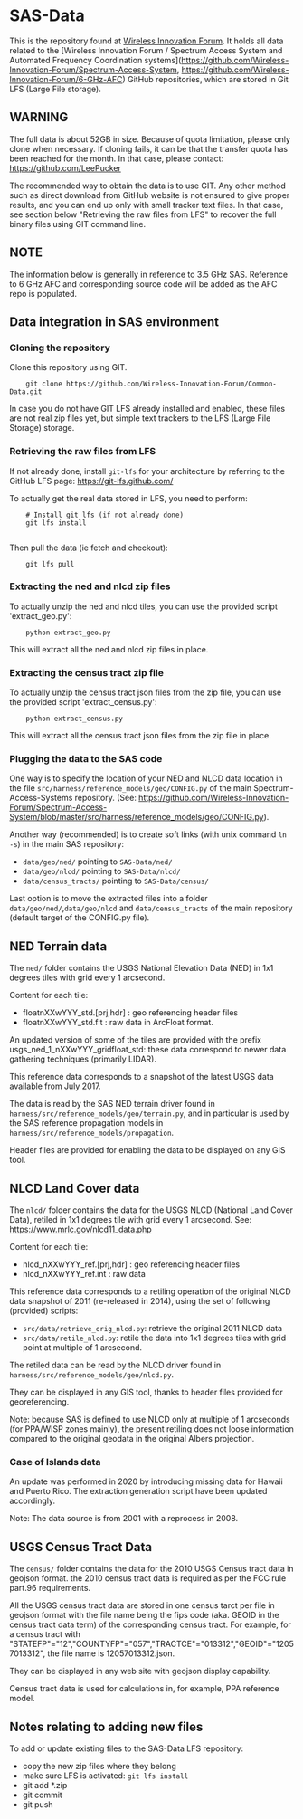 # SAS-Data
This is the repository found at [Wireless Innovation Forum](https://github.com/Wireless-Innovation-Forum/Common-Data). 
It holds all data related to the [Wireless Innovation Forum / Spectrum Access System and Automated Frequency Coordination systems](https://github.com/Wireless-Innovation-Forum/Spectrum-Access-System, https://github.com/Wireless-Innovation-Forum/6-GHz-AFC) 
GitHub repositories, which are stored in Git LFS (Large File storage).

## WARNING

The full data is about 52GB in size. Because of quota limitation, please only clone when necessary. 
If cloning fails, it can be that the transfer quota has been reached for the month. In that case, please contact:
  https://github.com/LeePucker

The recommended way to obtain the data is to use GIT. Any other method such as direct download from GitHub website is not
ensured to give proper results, and you can end up only with small tracker text files. 
In that case, see section below "Retrieving the raw files from LFS" to recover the full binary files using GIT command line.

## NOTE

The information below is generally in reference to 3.5 GHz SAS. Reference to 6 GHz AFC and corresponding source code will be added as the AFC repo is populated.

## Data integration in SAS environment

### Cloning the repository
Clone this repository using GIT.

```
    git clone https://github.com/Wireless-Innovation-Forum/Common-Data.git
```

In case you do not have GIT LFS already installed and enabled, these files are not real
zip files yet, but simple text trackers to the LFS (Large File Storage) storage.


### Retrieving the raw files from LFS

If not already done, install `git-lfs` for your architecture by referring to the GitHub LFS page:
https://git-lfs.github.com/

To actually get the real data stored in LFS, you need to perform:

```
    # Install git lfs (if not already done)
    git lfs install
    
```

Then pull the data (ie fetch and checkout):

```
    git lfs pull
```

### Extracting the ned and nlcd zip files

To actually unzip the ned and nlcd tiles, you can use the provided script 'extract_geo.py':

```
    python extract_geo.py
```

This will extract all the ned and nlcd zip files in place.

### Extracting the census tract zip file

To actually unzip the census tract json files from the zip file, you can use the provided script 'extract_census.py':

```
    python extract_census.py
```

This will extract all the census tract json files from the zip file in place.

### Plugging the data to the SAS code

One way is to specify the location of your NED and NLCD data location in the file
`src/harness/reference_models/geo/CONFIG.py` of the main Spectrum-Access-Systems repository.
(See: https://github.com/Wireless-Innovation-Forum/Spectrum-Access-System/blob/master/src/harness/reference_models/geo/CONFIG.py).

Another way (recommended) is to create soft links (with unix command `ln -s`) in the main SAS repository:
   - `data/geo/ned/`  pointing to `SAS-Data/ned/`
   - `data/geo/nlcd/`  pointing to `SAS-Data/nlcd/`
   - `data/census_tracts/` pointing to `SAS-Data/census/`

Last option is to move the extracted files into a folder `data/geo/ned/`,`data/geo/nlcd` and `data/census_tracts`
of the main repository (default target of the CONFIG.py file).


## NED Terrain data

The `ned/` folder contains the USGS National Elevation Data (NED) in 1x1 degrees tiles with grid every 1 arcsecond.

Content for each tile:

  - floatnXXwYYY_std.[prj,hdr] : geo referencing header files
  - floatnXXwYYY_std.flt : raw data in ArcFloat format.

An updated version of some of the tiles are provided with the prefix usgs_ned_1_nXXwYYY_gridfloat_std: 
these data correspond to newer data gathering techniques (primarily LIDAR).

This reference data corresponds to a snapshot of the latest USGS data available from July 2017.

The data is read by the SAS NED terrain driver found in `harness/src/reference_models/geo/terrain.py`, 
and in particular is used by the SAS reference propagation models in `harness/src/reference_models/propagation`.

Header files are provided for enabling the data to be displayed on any GIS tool.

## NLCD Land Cover data

The `nlcd/` folder contains the data for the USGS NLCD (National Land Cover Data), retiled in 1x1 degrees tile with grid every 1 arcsecond. See:  https://www.mrlc.gov/nlcd11_data.php


Content for each tile:

  - nlcd_nXXwYYY_ref.[prj,hdr] : geo referencing header files
  - nlcd_nXXwYYY_ref.int : raw data

This reference data corresponds to a retiling operation of the original NLCD data snapshot of 2011 (re-released in 2014),
using the set of following (provided) scripts:

 - `src/data/retrieve_orig_nlcd.py`: retrieve the original 2011 NLCD data
 - `src/data/retile_nlcd.py`: retile the data into 1x1 degrees tiles with grid point at multiple of 1 arcsecond.

The retiled data can be read by the NLCD driver found in `harness/src/reference_models/geo/nlcd.py`.

They can be displayed in any GIS tool, thanks to header files provided for georeferencing.

Note: because SAS is defined to use NLCD only at multiple of 1 arcseconds (for PPA/WISP zones mainly), the present retiling
does not loose information compared to the original geodata in the original Albers projection.

### Case of Islands data

An update was performed in 2020 by introducing missing data for
Hawaii and Puerto Rico. The extraction generation script have been
updated accordingly.

Note: The data source is from 2001 with a reprocess in 2008.


## USGS Census Tract Data

The `census/` folder contains the data for the 2010 USGS Census tract data in geojson format. the 2010 census tract data is required as per the FCC rule part.96 requirements.

All the USGS census tract data are stored in one census tarct per file in geojson format with the file name being the fips code (aka. GEOID in the census tract data term) of the corresponding census tract. For example, for a census tract with "STATEFP"="12","COUNTYFP"="057","TRACTCE"="013312","GEOID"="12057013312", the file name is 12057013312.json.

They can be displayed in any web site with geojson display capability.

Census tract data is used for calculations in, for example, PPA reference model.

## Notes relating to adding new files

To add or update existing files to the SAS-Data LFS repository:
 
  - copy the new zip files where they belong
  - make sure LFS is activated: `git lfs install`
  - git add *.zip
  - git commit
  - git push
